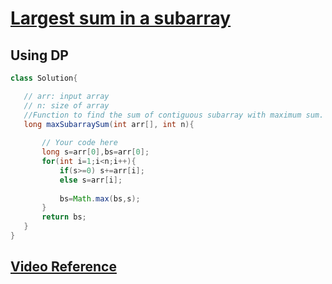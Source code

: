 # [**Largest sum in a subarray**](https://practice.geeksforgeeks.org/problems/kadanes-algorithm-1587115620/1#)

## Using DP
 ```java
class Solution{

    // arr: input array
    // n: size of array
    //Function to find the sum of contiguous subarray with maximum sum.
    long maxSubarraySum(int arr[], int n){
        
        // Your code here
        long s=arr[0],bs=arr[0];
        for(int i=1;i<n;i++){
            if(s>=0) s+=arr[i];
            else s=arr[i];
            
            bs=Math.max(bs,s);
        }
        return bs;
    }
}
```
## [**Video Reference**](https://youtu.be/VMtyGnNcdPw)